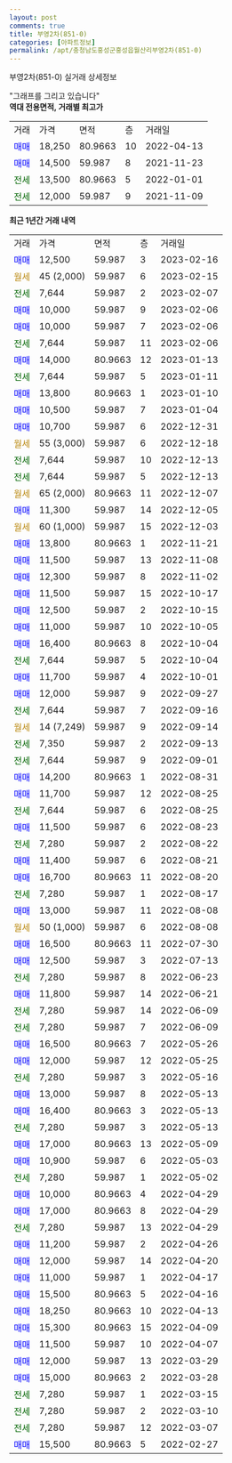```yaml
---
layout: post
comments: true
title: 부영2차(851-0)
categories: [아파트정보]
permalink: /apt/충청남도홍성군홍성읍월산리부영2차(851-0)
---
```


부영2차(851-0) 실거래 상세정보

<script type="text/javascript">
  google.charts.load('current', {'packages':['line', 'corechart']});
  google.charts.setOnLoadCallback(drawChart);

  function drawChart() {
    var data = new google.visualization.DataTable();
    data.addColumn('date', '거래일');
    data.addColumn('number', "매매");
    data.addColumn('number', "전세");
    data.addColumn('number', "전매");

    data.addRows([[new Date(Date.parse("2023-02-16")), 12500, null, null], [new Date(Date.parse("2023-02-15")), null, null, null], [new Date(Date.parse("2023-02-07")), null, 7644, null], [new Date(Date.parse("2023-02-06")), 10000, null, null], [new Date(Date.parse("2023-02-06")), 10000, null, null], [new Date(Date.parse("2023-02-06")), null, 7644, null], [new Date(Date.parse("2023-01-13")), 14000, null, null], [new Date(Date.parse("2023-01-11")), null, 7644, null], [new Date(Date.parse("2023-01-10")), 13800, null, null], [new Date(Date.parse("2023-01-04")), 10500, null, null], [new Date(Date.parse("2022-12-31")), 10700, null, null], [new Date(Date.parse("2022-12-18")), null, null, null], [new Date(Date.parse("2022-12-13")), null, 7644, null], [new Date(Date.parse("2022-12-13")), null, 7644, null], [new Date(Date.parse("2022-12-07")), null, null, null], [new Date(Date.parse("2022-12-05")), 11300, null, null], [new Date(Date.parse("2022-12-03")), null, null, null], [new Date(Date.parse("2022-11-21")), 13800, null, null], [new Date(Date.parse("2022-11-08")), 11500, null, null], [new Date(Date.parse("2022-11-02")), 12300, null, null], [new Date(Date.parse("2022-10-17")), 11500, null, null], [new Date(Date.parse("2022-10-15")), 12500, null, null], [new Date(Date.parse("2022-10-05")), 11000, null, null], [new Date(Date.parse("2022-10-04")), 16400, null, null], [new Date(Date.parse("2022-10-04")), null, 7644, null], [new Date(Date.parse("2022-10-01")), 11700, null, null], [new Date(Date.parse("2022-09-27")), 12000, null, null], [new Date(Date.parse("2022-09-16")), null, 7644, null], [new Date(Date.parse("2022-09-14")), null, null, null], [new Date(Date.parse("2022-09-13")), null, 7350, null], [new Date(Date.parse("2022-09-01")), null, 7644, null], [new Date(Date.parse("2022-08-31")), 14200, null, null], [new Date(Date.parse("2022-08-25")), 11700, null, null], [new Date(Date.parse("2022-08-25")), null, 7644, null], [new Date(Date.parse("2022-08-23")), 11500, null, null], [new Date(Date.parse("2022-08-22")), null, 7280, null], [new Date(Date.parse("2022-08-21")), 11400, null, null], [new Date(Date.parse("2022-08-20")), 16700, null, null], [new Date(Date.parse("2022-08-17")), null, 7280, null], [new Date(Date.parse("2022-08-08")), 13000, null, null], [new Date(Date.parse("2022-08-08")), null, null, null], [new Date(Date.parse("2022-07-30")), 16500, null, null], [new Date(Date.parse("2022-07-13")), 12500, null, null], [new Date(Date.parse("2022-06-23")), null, 7280, null], [new Date(Date.parse("2022-06-21")), 11800, null, null], [new Date(Date.parse("2022-06-09")), null, 7280, null], [new Date(Date.parse("2022-06-09")), null, 7280, null], [new Date(Date.parse("2022-05-26")), 16500, null, null], [new Date(Date.parse("2022-05-25")), 12000, null, null], [new Date(Date.parse("2022-05-16")), null, 7280, null], [new Date(Date.parse("2022-05-13")), 13000, null, null], [new Date(Date.parse("2022-05-13")), 16400, null, null], [new Date(Date.parse("2022-05-13")), null, 7280, null], [new Date(Date.parse("2022-05-09")), 17000, null, null], [new Date(Date.parse("2022-05-03")), 10900, null, null], [new Date(Date.parse("2022-05-02")), null, 7280, null], [new Date(Date.parse("2022-04-29")), 10000, null, null], [new Date(Date.parse("2022-04-29")), 17000, null, null], [new Date(Date.parse("2022-04-29")), null, 7280, null], [new Date(Date.parse("2022-04-26")), 11200, null, null], [new Date(Date.parse("2022-04-20")), 12000, null, null], [new Date(Date.parse("2022-04-17")), 11000, null, null], [new Date(Date.parse("2022-04-16")), 15500, null, null], [new Date(Date.parse("2022-04-13")), 18250, null, null], [new Date(Date.parse("2022-04-09")), 15300, null, null], [new Date(Date.parse("2022-04-07")), 11500, null, null], [new Date(Date.parse("2022-03-29")), 12000, null, null], [new Date(Date.parse("2022-03-28")), 15000, null, null], [new Date(Date.parse("2022-03-15")), null, 7280, null], [new Date(Date.parse("2022-03-10")), null, 7280, null], [new Date(Date.parse("2022-03-07")), null, 7280, null], [new Date(Date.parse("2022-02-27")), 15500, null, null]]);

    var options = {
      hAxis: {
        format: 'yyyy/MM/dd'
      },    
      lineWidth: 0,
      pointsVisible: true,    
      title: '최근 1년간 유형별 실거래가 분포',
      legend: { position: 'bottom' }
    };

    var formatter = new google.visualization.NumberFormat({pattern:'###,###'} );
    formatter.format(data, 1);
    formatter.format(data, 2);
    
    setTimeout(function() {
        var chart = new google.visualization.LineChart(document.getElementById('columnchart_material'));
        chart.draw(data, (options));
        document.getElementById('loading').style.display = 'none';
    }, 200);
  }
</script>


<div id="loading" style="z-index:20; display: block; margin-left: 0px">"그래프를 그리고 있습니다"</div>
<div id="columnchart_material" style="width: 95%; margin-left: 0px; display: block"></div>
<!-- contents start -->
<b>역대 전용면적, 거래별 최고가</b>
<table class="sortable">
    <tr>
      <td>거래</td>
      <td>가격</td>
      <td>면적</td>
      <td>층</td>
      <td>거래일</td>
    </tr>
        <tr>
          <td><a style="color: blue">매매</a></td>
          <td>18,250</td>
          <td>80.9663</td>
          <td>10</td>
          <td>2022-04-13</td>
        </tr>            <tr>
          <td><a style="color: blue">매매</a></td>
          <td>14,500</td>
          <td>59.987</td>
          <td>8</td>
          <td>2021-11-23</td>
        </tr>        
        <tr>
              <td><a style="color: darkgreen">전세</a></td>
              <td>13,500</td>
              <td>80.9663</td>
              <td>5</td>
              <td>2022-01-01</td>
            </tr>            <tr>
              <td><a style="color: darkgreen">전세</a></td>
              <td>12,000</td>
              <td>59.987</td>
              <td>9</td>
              <td>2021-11-09</td>
            </tr>        
    
</table>

<b>최근 1년간 거래 내역</b>

<table class="sortable">
    <tr>
      <td>거래</td>
      <td>가격</td>
      <td>면적</td>
      <td>층</td>
      <td>거래일</td>
    </tr>
    <tr>
      <td><a style="color: blue">매매</a></td>
      <td>12,500</td>
      <td>59.987</td>
      <td>3</td>
      <td>2023-02-16</td>
    </tr>          <tr>
      <td><a style="color: darkgoldenrod">월세</a></td>
      <td>45 (2,000)</td>
      <td>59.987</td>
      <td>6</td>
      <td>2023-02-15</td>
    </tr>          <tr>
      <td><a style="color: darkgreen">전세</a></td>
      <td>7,644</td>
      <td>59.987</td>
      <td>2</td>
      <td>2023-02-07</td>
    </tr>          <tr>
      <td><a style="color: blue">매매</a></td>
      <td>10,000</td>
      <td>59.987</td>
      <td>9</td>
      <td>2023-02-06</td>
    </tr>          <tr>
      <td><a style="color: blue">매매</a></td>
      <td>10,000</td>
      <td>59.987</td>
      <td>7</td>
      <td>2023-02-06</td>
    </tr>          <tr>
      <td><a style="color: darkgreen">전세</a></td>
      <td>7,644</td>
      <td>59.987</td>
      <td>11</td>
      <td>2023-02-06</td>
    </tr>          <tr>
      <td><a style="color: blue">매매</a></td>
      <td>14,000</td>
      <td>80.9663</td>
      <td>12</td>
      <td>2023-01-13</td>
    </tr>          <tr>
      <td><a style="color: darkgreen">전세</a></td>
      <td>7,644</td>
      <td>59.987</td>
      <td>5</td>
      <td>2023-01-11</td>
    </tr>          <tr>
      <td><a style="color: blue">매매</a></td>
      <td>13,800</td>
      <td>80.9663</td>
      <td>1</td>
      <td>2023-01-10</td>
    </tr>          <tr>
      <td><a style="color: blue">매매</a></td>
      <td>10,500</td>
      <td>59.987</td>
      <td>7</td>
      <td>2023-01-04</td>
    </tr>          <tr>
      <td><a style="color: blue">매매</a></td>
      <td>10,700</td>
      <td>59.987</td>
      <td>6</td>
      <td>2022-12-31</td>
    </tr>          <tr>
      <td><a style="color: darkgoldenrod">월세</a></td>
      <td>55 (3,000)</td>
      <td>59.987</td>
      <td>6</td>
      <td>2022-12-18</td>
    </tr>          <tr>
      <td><a style="color: darkgreen">전세</a></td>
      <td>7,644</td>
      <td>59.987</td>
      <td>10</td>
      <td>2022-12-13</td>
    </tr>          <tr>
      <td><a style="color: darkgreen">전세</a></td>
      <td>7,644</td>
      <td>59.987</td>
      <td>5</td>
      <td>2022-12-13</td>
    </tr>          <tr>
      <td><a style="color: darkgoldenrod">월세</a></td>
      <td>65 (2,000)</td>
      <td>80.9663</td>
      <td>11</td>
      <td>2022-12-07</td>
    </tr>          <tr>
      <td><a style="color: blue">매매</a></td>
      <td>11,300</td>
      <td>59.987</td>
      <td>14</td>
      <td>2022-12-05</td>
    </tr>          <tr>
      <td><a style="color: darkgoldenrod">월세</a></td>
      <td>60 (1,000)</td>
      <td>59.987</td>
      <td>15</td>
      <td>2022-12-03</td>
    </tr>          <tr>
      <td><a style="color: blue">매매</a></td>
      <td>13,800</td>
      <td>80.9663</td>
      <td>1</td>
      <td>2022-11-21</td>
    </tr>          <tr>
      <td><a style="color: blue">매매</a></td>
      <td>11,500</td>
      <td>59.987</td>
      <td>13</td>
      <td>2022-11-08</td>
    </tr>          <tr>
      <td><a style="color: blue">매매</a></td>
      <td>12,300</td>
      <td>59.987</td>
      <td>8</td>
      <td>2022-11-02</td>
    </tr>          <tr>
      <td><a style="color: blue">매매</a></td>
      <td>11,500</td>
      <td>59.987</td>
      <td>15</td>
      <td>2022-10-17</td>
    </tr>          <tr>
      <td><a style="color: blue">매매</a></td>
      <td>12,500</td>
      <td>59.987</td>
      <td>2</td>
      <td>2022-10-15</td>
    </tr>          <tr>
      <td><a style="color: blue">매매</a></td>
      <td>11,000</td>
      <td>59.987</td>
      <td>10</td>
      <td>2022-10-05</td>
    </tr>          <tr>
      <td><a style="color: blue">매매</a></td>
      <td>16,400</td>
      <td>80.9663</td>
      <td>8</td>
      <td>2022-10-04</td>
    </tr>          <tr>
      <td><a style="color: darkgreen">전세</a></td>
      <td>7,644</td>
      <td>59.987</td>
      <td>5</td>
      <td>2022-10-04</td>
    </tr>          <tr>
      <td><a style="color: blue">매매</a></td>
      <td>11,700</td>
      <td>59.987</td>
      <td>4</td>
      <td>2022-10-01</td>
    </tr>          <tr>
      <td><a style="color: blue">매매</a></td>
      <td>12,000</td>
      <td>59.987</td>
      <td>9</td>
      <td>2022-09-27</td>
    </tr>          <tr>
      <td><a style="color: darkgreen">전세</a></td>
      <td>7,644</td>
      <td>59.987</td>
      <td>7</td>
      <td>2022-09-16</td>
    </tr>          <tr>
      <td><a style="color: darkgoldenrod">월세</a></td>
      <td>14 (7,249)</td>
      <td>59.987</td>
      <td>9</td>
      <td>2022-09-14</td>
    </tr>          <tr>
      <td><a style="color: darkgreen">전세</a></td>
      <td>7,350</td>
      <td>59.987</td>
      <td>2</td>
      <td>2022-09-13</td>
    </tr>          <tr>
      <td><a style="color: darkgreen">전세</a></td>
      <td>7,644</td>
      <td>59.987</td>
      <td>9</td>
      <td>2022-09-01</td>
    </tr>          <tr>
      <td><a style="color: blue">매매</a></td>
      <td>14,200</td>
      <td>80.9663</td>
      <td>1</td>
      <td>2022-08-31</td>
    </tr>          <tr>
      <td><a style="color: blue">매매</a></td>
      <td>11,700</td>
      <td>59.987</td>
      <td>12</td>
      <td>2022-08-25</td>
    </tr>          <tr>
      <td><a style="color: darkgreen">전세</a></td>
      <td>7,644</td>
      <td>59.987</td>
      <td>6</td>
      <td>2022-08-25</td>
    </tr>          <tr>
      <td><a style="color: blue">매매</a></td>
      <td>11,500</td>
      <td>59.987</td>
      <td>6</td>
      <td>2022-08-23</td>
    </tr>          <tr>
      <td><a style="color: darkgreen">전세</a></td>
      <td>7,280</td>
      <td>59.987</td>
      <td>2</td>
      <td>2022-08-22</td>
    </tr>          <tr>
      <td><a style="color: blue">매매</a></td>
      <td>11,400</td>
      <td>59.987</td>
      <td>6</td>
      <td>2022-08-21</td>
    </tr>          <tr>
      <td><a style="color: blue">매매</a></td>
      <td>16,700</td>
      <td>80.9663</td>
      <td>11</td>
      <td>2022-08-20</td>
    </tr>          <tr>
      <td><a style="color: darkgreen">전세</a></td>
      <td>7,280</td>
      <td>59.987</td>
      <td>1</td>
      <td>2022-08-17</td>
    </tr>          <tr>
      <td><a style="color: blue">매매</a></td>
      <td>13,000</td>
      <td>59.987</td>
      <td>11</td>
      <td>2022-08-08</td>
    </tr>          <tr>
      <td><a style="color: darkgoldenrod">월세</a></td>
      <td>50 (1,000)</td>
      <td>59.987</td>
      <td>6</td>
      <td>2022-08-08</td>
    </tr>          <tr>
      <td><a style="color: blue">매매</a></td>
      <td>16,500</td>
      <td>80.9663</td>
      <td>11</td>
      <td>2022-07-30</td>
    </tr>          <tr>
      <td><a style="color: blue">매매</a></td>
      <td>12,500</td>
      <td>59.987</td>
      <td>3</td>
      <td>2022-07-13</td>
    </tr>          <tr>
      <td><a style="color: darkgreen">전세</a></td>
      <td>7,280</td>
      <td>59.987</td>
      <td>8</td>
      <td>2022-06-23</td>
    </tr>          <tr>
      <td><a style="color: blue">매매</a></td>
      <td>11,800</td>
      <td>59.987</td>
      <td>14</td>
      <td>2022-06-21</td>
    </tr>          <tr>
      <td><a style="color: darkgreen">전세</a></td>
      <td>7,280</td>
      <td>59.987</td>
      <td>14</td>
      <td>2022-06-09</td>
    </tr>          <tr>
      <td><a style="color: darkgreen">전세</a></td>
      <td>7,280</td>
      <td>59.987</td>
      <td>7</td>
      <td>2022-06-09</td>
    </tr>          <tr>
      <td><a style="color: blue">매매</a></td>
      <td>16,500</td>
      <td>80.9663</td>
      <td>7</td>
      <td>2022-05-26</td>
    </tr>          <tr>
      <td><a style="color: blue">매매</a></td>
      <td>12,000</td>
      <td>59.987</td>
      <td>12</td>
      <td>2022-05-25</td>
    </tr>          <tr>
      <td><a style="color: darkgreen">전세</a></td>
      <td>7,280</td>
      <td>59.987</td>
      <td>3</td>
      <td>2022-05-16</td>
    </tr>          <tr>
      <td><a style="color: blue">매매</a></td>
      <td>13,000</td>
      <td>59.987</td>
      <td>8</td>
      <td>2022-05-13</td>
    </tr>          <tr>
      <td><a style="color: blue">매매</a></td>
      <td>16,400</td>
      <td>80.9663</td>
      <td>3</td>
      <td>2022-05-13</td>
    </tr>          <tr>
      <td><a style="color: darkgreen">전세</a></td>
      <td>7,280</td>
      <td>59.987</td>
      <td>3</td>
      <td>2022-05-13</td>
    </tr>          <tr>
      <td><a style="color: blue">매매</a></td>
      <td>17,000</td>
      <td>80.9663</td>
      <td>13</td>
      <td>2022-05-09</td>
    </tr>          <tr>
      <td><a style="color: blue">매매</a></td>
      <td>10,900</td>
      <td>59.987</td>
      <td>6</td>
      <td>2022-05-03</td>
    </tr>          <tr>
      <td><a style="color: darkgreen">전세</a></td>
      <td>7,280</td>
      <td>59.987</td>
      <td>1</td>
      <td>2022-05-02</td>
    </tr>          <tr>
      <td><a style="color: blue">매매</a></td>
      <td>10,000</td>
      <td>80.9663</td>
      <td>4</td>
      <td>2022-04-29</td>
    </tr>          <tr>
      <td><a style="color: blue">매매</a></td>
      <td>17,000</td>
      <td>80.9663</td>
      <td>8</td>
      <td>2022-04-29</td>
    </tr>          <tr>
      <td><a style="color: darkgreen">전세</a></td>
      <td>7,280</td>
      <td>59.987</td>
      <td>13</td>
      <td>2022-04-29</td>
    </tr>          <tr>
      <td><a style="color: blue">매매</a></td>
      <td>11,200</td>
      <td>59.987</td>
      <td>2</td>
      <td>2022-04-26</td>
    </tr>          <tr>
      <td><a style="color: blue">매매</a></td>
      <td>12,000</td>
      <td>59.987</td>
      <td>14</td>
      <td>2022-04-20</td>
    </tr>          <tr>
      <td><a style="color: blue">매매</a></td>
      <td>11,000</td>
      <td>59.987</td>
      <td>1</td>
      <td>2022-04-17</td>
    </tr>          <tr>
      <td><a style="color: blue">매매</a></td>
      <td>15,500</td>
      <td>80.9663</td>
      <td>5</td>
      <td>2022-04-16</td>
    </tr>          <tr>
      <td><a style="color: blue">매매</a></td>
      <td>18,250</td>
      <td>80.9663</td>
      <td>10</td>
      <td>2022-04-13</td>
    </tr>          <tr>
      <td><a style="color: blue">매매</a></td>
      <td>15,300</td>
      <td>80.9663</td>
      <td>15</td>
      <td>2022-04-09</td>
    </tr>          <tr>
      <td><a style="color: blue">매매</a></td>
      <td>11,500</td>
      <td>59.987</td>
      <td>10</td>
      <td>2022-04-07</td>
    </tr>          <tr>
      <td><a style="color: blue">매매</a></td>
      <td>12,000</td>
      <td>59.987</td>
      <td>13</td>
      <td>2022-03-29</td>
    </tr>          <tr>
      <td><a style="color: blue">매매</a></td>
      <td>15,000</td>
      <td>80.9663</td>
      <td>2</td>
      <td>2022-03-28</td>
    </tr>          <tr>
      <td><a style="color: darkgreen">전세</a></td>
      <td>7,280</td>
      <td>59.987</td>
      <td>1</td>
      <td>2022-03-15</td>
    </tr>          <tr>
      <td><a style="color: darkgreen">전세</a></td>
      <td>7,280</td>
      <td>59.987</td>
      <td>2</td>
      <td>2022-03-10</td>
    </tr>          <tr>
      <td><a style="color: darkgreen">전세</a></td>
      <td>7,280</td>
      <td>59.987</td>
      <td>12</td>
      <td>2022-03-07</td>
    </tr>          <tr>
      <td><a style="color: blue">매매</a></td>
      <td>15,500</td>
      <td>80.9663</td>
      <td>5</td>
      <td>2022-02-27</td>
    </tr>      </table>
<!-- contents end -->    


